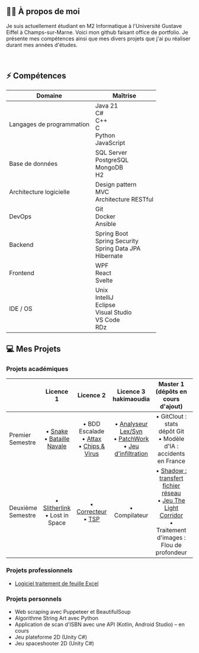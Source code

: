 ## 👨‍🦱 À propos de moi 

Je suis actuellement étudiant en M2 Informatique à l'Université Gustave Eiffel à Champs-sur-Marne. Voici mon github faisant office de portfolio. Je présente mes compétences ainsi que mes divers projets que j'ai pu réaliser durant mes années d'études.

<br>

## ⚡ Compétences


<div align="center">

| Domaine                     | Maîtrise                                                                                       |
|----------------------------|-------------------------------------------------------------------------------------------------|
| Langages de programmation  | Java 21 <br> C# <br> C++ <br> C <br> Python <br> JavaScript                                               |
| Base de données            | SQL Server <br> PostgreSQL <br> MongoDB <br> H2                                                 |
| Architecture logicielle    | Design pattern <br> MVC <br> Architecture RESTful                                              |
| DevOps                     | Git <br> Docker <br> Ansible                                                                    |
| Backend                    | Spring Boot <br> Spring Security <br> Spring Data JPA <br> Hibernate                           |
| Frontend                   | WPF <br> React <br> Svelte                                                                      |
| IDE / OS                   | Unix <br> IntelliJ <br> Eclipse <br> Visual Studio <br> VS Code <br> RDz                       |

</div>


## 💻 Mes Projets

### Projets académiques

<div align="center">
  
|                   | Licence 1                 | Licence 2                  | Licence 3       hakimaoudia            | Master 1 (dépôts en cours d'ajout)                             | Master 2 (dépôts en cours d'ajout)                                              |
| ----------------- | :------------------------:| :-------------------------:| :--------------------------:| :-----------------------------------:| :---------------------------------------------------:|
| Premier Semestre  |• [Snake](https://github.com/hak-aou/snake.git) <br>• [Bataille Navale](https://github.com/hak-aou/bataille-navale) <br> |• BDD Escalade <br>• [Attax](https://github.com/hak-aou/attaxx) <br>• [Chips & Virus](https://github.com/hak-aou/chips-and-virus) <br> |• [Analyseur Lex/Syn](https://github.com/hak-aou/analyseur-lexical-syntaxique) <br>• [PatchWork](https://github.com/hak-aou/patchwork) <br>• [Jeu d'infiltration](https://github.com/hak-aou/jeu-infiltration) <br> |• GitClout : stats dépôt Git <br>• Modèle d'IA : accidents en France |• API : DeSaison <br>• Data-Science : Analyse données médicales |
| Deuxième Semestre |• [Slitherlink](https://github.com/hak-aou/slitherlink) <br>• Lost in Space <br> |• [Correcteur](https://github.com/hak-aou/correcteur-orthographique) <br>• [TSP](https://github.com/hak-aou/voyageur-de-commerce) <br> |• Compilateur <br> |• [Shadow : transfert fichier réseau](https://github.com/hak-aou/chadow)<br>• [Jeu The Light Corridor](https://github.com/hak-aou/the-light-corridor) <br>• Traitement d'images : Flou de profondeur |• [Réseau social Booqin](https://github.com/hak-aou/booqin) <br>• Application Booqin |

</div>

### Projets professionnels

- [Logiciel traitement de feuille Excel](https://github.com/hak-aou/validation)

### Projets personnels
- Web scraping avec Puppeteer et BeautifulSoup
- Algorithme String Art avec Python
- Application de scan d'ISBN avec une API (Kotlin, Android Studio) – en cours
- Jeu plateforme 2D (Unity C#)
- Jeu spaceshooter 2D (Unity C#)
<br>
